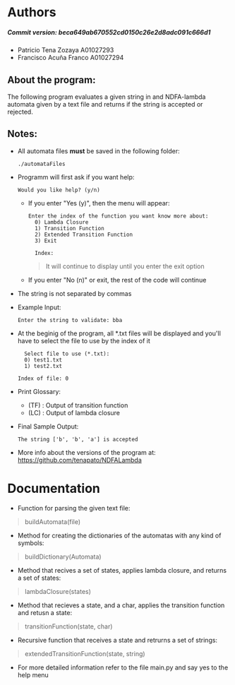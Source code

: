 # Authors
  ##### Commit version: beca649ab670552cd0150c26e2d8adc091c666d1
  
- Patricio Tena Zozaya A01027293
- Francisco Acuña Franco A01027294
## About the program:
The following program evaluates a given string in and NDFA-lambda automata given by a text file and returns if the string
is accepted or rejected.

## Notes: 
- All automata files **must** be saved in the following folder: 

      ./automataFiles

- Programm will first ask if you want help: 

      Would you like help? (y/n)
      
    - If you enter "Yes (y)", then the menu will appear:

          Enter the index of the function you want know more about:
            0) Lambda Closure
            1) Transition Function
            2) Extended Transition Function
            3) Exit

            Index:
        > It will continue to display until you enter the exit option
    - If you enter "No (n)" or exit, the rest of the code will continue
- The string is not separated by commas
- Example Input:

      Enter the string to validate: bba
  


- At the beginig of the program, all *.txt files will be displayed and you'll have to select the file to use by the index of it

        Select file to use (*.txt): 
        0) test1.txt
        1) test2.txt

      Index of file: 0  
- Print Glossary:
  - (TF) : Output of transition function
  - (LC) : Output of lambda closure
- Final Sample Output:

      The string ['b', 'b', 'a'] is accepted
- More info about the versions of the program at: https://github.com/tenapato/NDFALambda


# Documentation
- Function for parsing the given text file:
> buildAutomata(file)
- Method for creating the dictionaries of the automatas with any kind of symbols:
> buildDictionary(Automata)
- Method that recives a set of states, applies lambda closure, and returns a set of states:
> lambdaClosure(states)
- Method that recieves a state, and a char, applies the transition function and retusn a state:
> transitionFunction(state, char)
- Recursive function that receives a state and retrurns a set of strings:
> extendedTransitionFunction(state, string)
- For more detailed information refer to the file main.py and say yes to the help menu